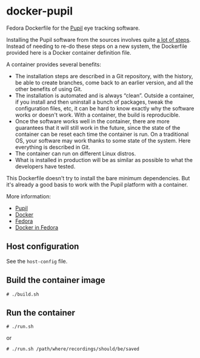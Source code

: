 docker-pupil
============

Fedora Dockerfile for the [Pupil](https://pupil-labs.com/) eye tracking
software.

Installing the Pupil software from the sources involves quite [a lot of
steps](https://github.com/pupil-labs/pupil/wiki/Dependencies-Installation-Linux).
Instead of needing to re-do these steps on a new system, the Dockerfile
provided here is a Docker container definition file.

A container provides several benefits:
- The installation steps are described in a Git repository, with the history,
  be able to create branches, come back to an earlier version, and all the
  other benefits of using Git.
- The installation is automated and is always “clean”. Outside a container, if
  you install and then uninstall a bunch of packages, tweak the configuration
  files, etc, it can be hard to know exactly why the software works or doesn't
  work. With a container, the build is reproducible.
- Once the software works well in the container, there are more guarantees that
  it will still work in the future, since the state of the container can be
  reset each time the container is run. On a traditional OS, your software may
  work thanks to some state of the system. Here everything is described in Git.
- The container can run on different Linux distros.
- What is installed in production will be as similar as possible to what the
  developers have tested.

This Dockerfile doesn't try to install the bare minimum dependencies. But it's
already a good basis to work with the Pupil platform with a container.

More information:
- [Pupil](https://pupil-labs.com/)
- [Docker](https://www.docker.com/)
- [Fedora](https://getfedora.org/)
- [Docker in Fedora](https://developer.fedoraproject.org/)

Host configuration
------------------

See the `host-config` file.

Build the container image
-------------------------

    # ./build.sh

Run the container
-----------------

    # ./run.sh

or

    # ./run.sh /path/where/recordings/should/be/saved
